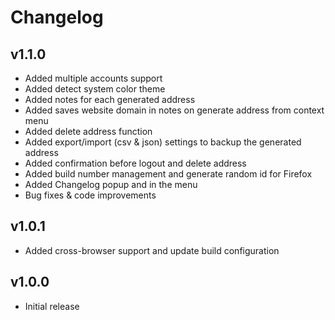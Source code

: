 # Changelog

## v1.1.0
- Added multiple accounts support
- Added detect system color theme
- Added notes for each generated address
- Added saves website domain in notes on generate address from context menu 
- Added delete address function
- Added export/import (csv & json) settings to backup the generated address
- Added confirmation before logout and delete address
- Added build number management and generate random id for Firefox
- Added Changelog popup and in the menu
- Bug fixes & code improvements

## v1.0.1

- Added cross-browser support and update build configuration

## v1.0.0

- Initial release
